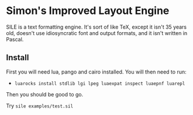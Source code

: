 # Simon's Improved Layout Engine

SILE is a text formatting engine. It's sort of like TeX, except it isn't
35 years old, doesn't use idiosyncratic font and output formats, and it
isn't written in Pascal.

## Install

First you will need lua, pango and cairo installed. You will then
need to run:

* `luarocks install stdlib lgi lpeg luaexpat inspect luaepnf luarepl`

Then you should be good to go.

Try `sile examples/test.sil`
